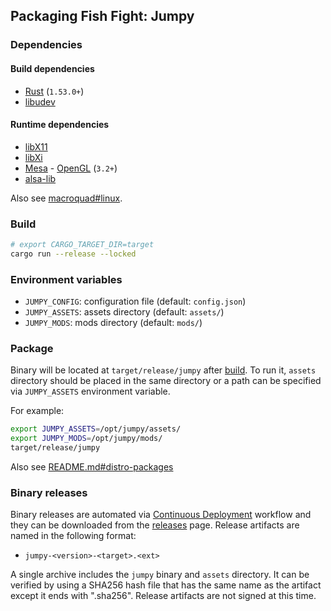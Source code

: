 ## Packaging Fish Fight: Jumpy

### Dependencies

#### Build dependencies

- [Rust](https://www.rust-lang.org/tools/install) (`1.53.0+`)
- [libudev](https://www.freedesktop.org/software/systemd/man/libudev.html)

#### Runtime dependencies

- [libX11](https://gitlab.freedesktop.org/xorg/lib/libx11)
- [libXi](https://gitlab.freedesktop.org/xorg/lib/libxi)
- [Mesa](https://www.mesa3d.org/) - [OpenGL](https://www.opengl.org) (`3.2+`)
- [alsa-lib](https://github.com/alsa-project/alsa-lib)

Also see [macroquad#linux](https://github.com/not-fl3/macroquad#linux).

### Build

```sh
# export CARGO_TARGET_DIR=target
cargo run --release --locked
```

### Environment variables

- `JUMPY_CONFIG`: configuration file (default: `config.json`)
- `JUMPY_ASSETS`: assets directory (default: `assets/`)
- `JUMPY_MODS`: mods directory (default: `mods/`)

### Package

Binary will be located at `target/release/jumpy` after [build](#build). To run it, `assets` directory should be placed in the same directory or a path can be specified via `JUMPY_ASSETS` environment variable.

For example:

```sh
export JUMPY_ASSETS=/opt/jumpy/assets/
export JUMPY_MODS=/opt/jumpy/mods/
target/release/jumpy
```

Also see [README.md#distro-packages](./README.md#distro-packages)

### Binary releases

Binary releases are automated via [Continuous Deployment](./.github/workflows/release.yml) workflow and they can be downloaded from the [releases](https://github.com/fishfight/jumpy/releases) page. Release artifacts are named in the following format:

- `jumpy-<version>-<target>.<ext>`

A single archive includes the `jumpy` binary and `assets` directory. It can be verified by using a SHA256 hash file that has the same name as the artifact except it ends with ".sha256". Release artifacts are not signed at this time.
